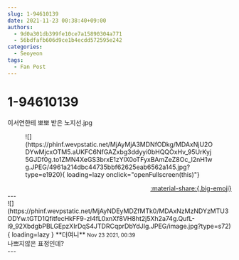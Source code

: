 ```yaml
---
slug: 1-94610139
date: 2021-11-23 00:38:40+09:00
authors:
  - 9d0a301db399fe10ce7a15890304a771
  - 56bdfafb606d9ce1b4ecdd572595e242
categories:
  - Seoyeon
tags:
  - Fan Post
---
```


# 1-94610139

<div class="post-container" markdown="1">
<div class="content-container md-sidebar__scrollwrap" markdown="1">

이서연한테 뽀뽀 받은 노지선.jpg
<figure markdown="1">
![](https://phinf.wevpstatic.net/MjAyMjA3MDNfODkg/MDAxNjU2ODYwMjcxOTM5.aUKFC6NfGAZxbg3ddyyi0bHQQOxHv_95UrKyj5GJDf0g.to1ZMN4XeGS3brxE1zYlX0oTFyxBAmZeZ8Oc_l2nH1wg.JPEG/4961a214dbc44735bbf62625eab6562a145.jpg?type=e1920){ loading=lazy onclick="openFullscreen(this)"}
</figure>


</div>
</div>

<div style="text-align: right;" markdown="1">
<a href="https://weverse.io/fromis9/fanpost/1-94610139" style="text-align: right;">:material-share:{.big-emoji}</a>
</div>
---

<div class="comments-container md-sidebar__scrollwrap" markdown="1">
<div class="comment" markdown="1">
<div class='id-container' markdown="1">
![](https://phinf.wevpstatic.net/MjAyNDEyMDZfMTk0/MDAxNzMzNDYzMTU3ODYw.tGTD1QfitfecHkFF9-zI4fL0xnXf8VH8ht2j5Xh2a74g.QufL-i9_92XbdgbPBLGEpzXIrDqS4JTDRCqprDbYdJIg.JPEG/image.jpg?type=s72){ loading=lazy }
**<span class="artist">더여니</span>** <small>Nov 23 2021, 00:39</small><br>
</div>
<div class='comment-body' markdown="1">
나쁘지않은 표정인데?
</div>
</div>
</div>
---
